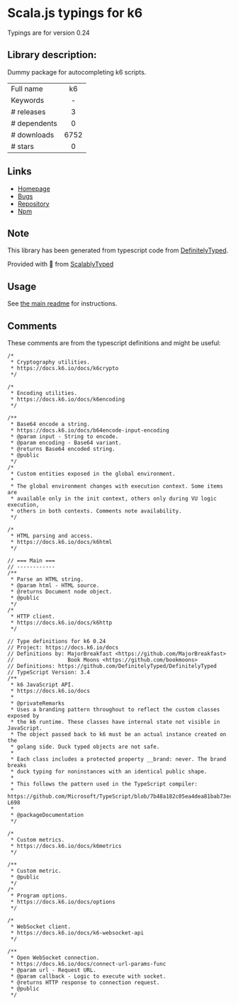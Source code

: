 
# Scala.js typings for k6

Typings are for version 0.24

## Library description:
Dummy package for autocompleting k6 scripts.

|                    |                 |
| ------------------ | :-------------: |
| Full name          | k6 |
| Keywords           | - |
| # releases         | 3 |
| # dependents       | 0 |
| # downloads        | 6752 |
| # stars            | 0 |

## Links
- [Homepage](https://github.com/loadimpact/k6#readme)
- [Bugs](https://github.com/loadimpact/k6/issues)
- [Repository](https://github.com/loadimpact/k6)
- [Npm](https://www.npmjs.com/package/k6)
    


## Note
This library has been generated from typescript code from [DefinitelyTyped](https://definitelytyped.org).

Provided with :purple_heart: from [ScalablyTyped](https://github.com/oyvindberg/ScalablyTyped)

## Usage
See [the main readme](../../readme.md) for instructions.

## Comments

These comments are from the typescript definitions and might be useful:
```
/*
 * Cryptography utilities.
 * https://docs.k6.io/docs/k6crypto
 */

/*
 * Encoding utilities.
 * https://docs.k6.io/docs/k6encoding
 */

/**
 * Base64 encode a string.
 * https://docs.k6.io/docs/b64encode-input-encoding
 * @param input - String to encode.
 * @param encoding - Base64 variant.
 * @returns Base64 encoded string.
 * @public
 */
/*
 * Custom entities exposed in the global environment.
 *
 * The global environment changes with execution context. Some items are
 * available only in the init context, others only during VU logic execution,
 * others in both contexts. Comments note availability.
 */

/*
 * HTML parsing and access.
 * https://docs.k6.io/docs/k6html
 */

// === Main ===
// ------------
/**
 * Parse an HTML string.
 * @param html - HTML source.
 * @returns Document node object.
 * @public
 */
/*
 * HTTP client.
 * https://docs.k6.io/docs/k6http
 */

// Type definitions for k6 0.24
// Project: https://docs.k6.io/docs
// Definitions by: MajorBreakfast <https://github.com/MajorBreakfast>
//                 Book Moons <https://github.com/bookmoons>
// Definitions: https://github.com/DefinitelyTyped/DefinitelyTyped
// TypeScript Version: 3.4
/**
 * k6 JavaScript API.
 * https://docs.k6.io/docs
 *
 * @privateRemarks
 * Uses a branding pattern throughout to reflect the custom classes exposed by
 * the k6 runtime. These classes have internal state not visible in JavaScript.
 * The object passed back to k6 must be an actual instance created on the
 * golang side. Duck typed objects are not safe.
 *
 * Each class includes a protected property __brand: never. The brand breaks
 * duck typing for noninstances with an identical public shape.
 *
 * This follows the pattern used in the TypeScript compiler:
 * https://github.com/Microsoft/TypeScript/blob/7b48a182c05ea4dea81bab73ecbbe9e013a79e99/src/compiler/types.ts#L693-L698
 *
 * @packageDocumentation
 */

/*
 * Custom metrics.
 * https://docs.k6.io/docs/k6metrics
 */

/**
 * Custom metric.
 * @public
 */
/*
 * Program options.
 * https://docs.k6.io/docs/options
 */

/*
 * WebSocket client.
 * https://docs.k6.io/docs/k6-websocket-api
 */

/**
 * Open WebSocket connection.
 * https://docs.k6.io/docs/connect-url-params-func
 * @param url - Request URL.
 * @param callback - Logic to execute with socket.
 * @returns HTTP response to connection request.
 * @public
 */

```

